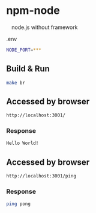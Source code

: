 # npm-node
&emsp;node.js without framework

.env
~~~bash
NODE_PORT=***
~~~

## Build & Run
```bash
make br
```

## Accessed by browser
~~~bash
http://localhost:3001/
~~~

### Response
~~~bash
Hello World!
~~~

## Accessed by browser
~~~bash
http://localhost:3001/ping
~~~

### Response
~~~bash
ping pong
~~~